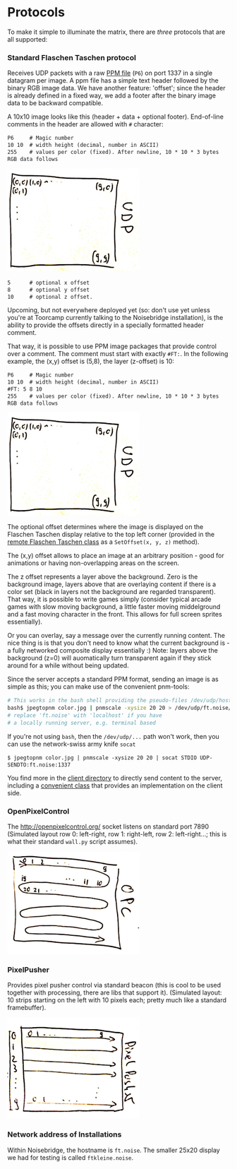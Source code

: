 Protocols
=========

To make it simple to illuminate the matrix, there are _three_ protocols that
are all supported:

### Standard Flaschen Taschen protocol

Receives UDP packets with a raw [PPM file][ppm] (`P6`) on port 1337 in a
single datagram per image.
A ppm file has a simple text header followed by the binary RGB image data.
We have another feature: 'offset'; since the header is already defined in a
fixed way, we add a footer after the binary image data to be backward compatible.

A 10x10 image looks like this (header + data + optional footer). End-of-line
comments in the header are allowed with `#` character:

```
P6     # Magic number
10 10  # width height (decimal, number in ASCII)
255    # values per color (fixed). After newline, 10 * 10 * 3 bytes RGB data follows
```
![](../img/udp.png)<br/>
```
5      # optional x offset
8      # optional y offset
10     # optional z offset.
```

Upcoming, but not everywhere deployed yet (so: don't use yet unless you're
at Toorcamp currently talking to the Noisebridge installation), is the ability
to provide the offsets directly in a specially formatted header comment.

That way, it is possible to use PPM image packages that provide control over
a comment. The comment must start with exactly `#FT:`. In the following example,
the (x,y) offset is (5,8), the layer (z-offset) is 10:

```
P6     # Magic number
10 10  # width height (decimal, number in ASCII)
#FT: 5 8 10
255    # values per color (fixed). After newline, 10 * 10 * 3 bytes RGB data follows
```
![](../img/udp.png)<br/>

The optional offset determines where the image is displayed on the
Flaschen Taschen display relative to the top left corner (provided in the
[remote Flaschen Taschen class][remote-ft] as a `SetOffset(x, y, z)` method).

The (x,y) offset allows to place an image at an arbitrary position - good
for animations or having non-overlapping areas on the screen.

The z offset represents a layer above the background. Zero is the background
image, layers above that are overlaying content if there is a color set (black
in layers not the background are regarded transparent).
That way, it is possible to write games simply (consider typical arcade games
with slow moving background, a little faster moving middelground and a fast
moving character in the front. This allows for full screen sprites essentially).

Or you can overlay, say a message over the currently running content.
The nice thing is is that you don't need to know what the current background
is - a fully networked composite display essentially :)
Note: layers above the background (z=0) will auomatically turn transparent again
if they stick around for a while without being updated.

Since the server accepts a standard PPM format, sending an image is as
simple as this; you can make use of the convenient pnm-tools:

```bash
# This works in the bash shell providing the pseudo-files /dev/udp/host/port
bash$ jpegtopnm color.jpg | pnmscale -xysize 20 20 > /dev/udp/ft.noise/1337
# replace 'ft.noise' with 'localhost' if you have
# a locally running server, e.g. terminal based
```

If you're not using `bash`, then the `/dev/udp/...` path won't work, then
you can use the network-swiss army knife `socat`
```
$ jpegtopnm color.jpg | pnmscale -xysize 20 20 | socat STDIO UDP-SENDTO:ft.noise:1337
```

You find more in the [client directory](../client) to directly send
content to the server, including a [convenient class][remote-ft] that provides
an implementation on the client side.

### OpenPixelControl

The http://openpixelcontrol.org/ socket listens on standard port 7890
(Simulated layout row 0: left-right, row 1: right-left, row 2: left-right...;
this is what their standard `wall.py` script assumes).

![](../img/opc.png)

### PixelPusher

Provides pixel pusher control via standard beacon (this is cool to be used
together with processing, there are libs that support it).
(Simulated layout: 10 strips starting on the left with 10 pixels each;
pretty much like a standard framebuffer).

![](../img/pixelpusher.png)

### Network address of Installations
Within Noisebridge, the hostname is `ft.noise`. The smaller 25x20 display we
had for testing is called `ftkleine.noise`.

[ppm]: http://netpbm.sourceforge.net/doc/ppm.html
[remote-ft]: ../client/udp-flaschen-taschen.h
